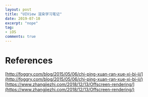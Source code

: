 ```yaml
---
layout: post
title: "UIView 渲染学习笔记"
date: 2019-07-10
excerpt: "nope"
tag:
- iOS
comments: true
---
```



# References

[http://foggry.com/blog/2015/05/06/chi-ping-xuan-ran-xue-xi-bi-ji/](http://foggry.com/blog/2015/05/06/chi-ping-xuan-ran-xue-xi-bi-ji/)
[https://www.zhangjiezhi.com/2018/12/13/Offscreen-rendering/](https://www.zhangjiezhi.com/2018/12/13/Offscreen-rendering/)

